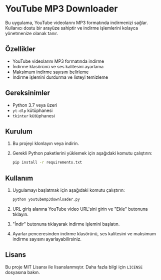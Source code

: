 # YouTube MP3 Downloader

Bu uygulama, YouTube videolarını MP3 formatında indirmenizi sağlar. Kullanıcı dostu bir arayüze sahiptir ve indirme işlemlerini kolayca yönetmenize olanak tanır.

## Özellikler

- YouTube videolarını MP3 formatında indirme
- İndirme klasörünü ve ses kalitesini ayarlama
- Maksimum indirme sayısını belirleme
- İndirme işlemini durdurma ve listeyi temizleme

## Gereksinimler

- Python 3.7 veya üzeri
- `yt-dlp` kütüphanesi
- `tkinter` kütüphanesi

## Kurulum

1. Bu projeyi klonlayın veya indirin.
2. Gerekli Python paketlerini yüklemek için aşağıdaki komutu çalıştırın:

    ```bash
    pip install -r requirements.txt
    ```

## Kullanım

1. Uygulamayı başlatmak için aşağıdaki komutu çalıştırın:

    ```bash
    python youtubemp3downloader.py
    ```

2. URL giriş alanına YouTube video URL'sini girin ve "Ekle" butonuna tıklayın.
3. "İndir" butonuna tıklayarak indirme işlemini başlatın.
4. Ayarlar penceresinden indirme klasörünü, ses kalitesini ve maksimum indirme sayısını ayarlayabilirsiniz.

## Lisans

Bu proje MIT Lisansı ile lisanslanmıştır. Daha fazla bilgi için `LICENSE` dosyasına bakın.
